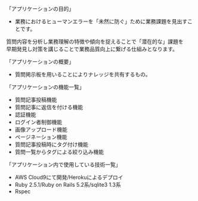「アプリケーションの目的」
- 業務におけるヒューマンエラーを「未然に防ぐ」ために業務課題を見出すことです。

質問内容を分析し業務理解の特徴や傾向を捉えることで「潜在的な」課題を<br>
早期発見し対策を講じることで業務品質向上に繋げる仕組みとなります。

「アプリケーションの概要」
- 質問掲示板を用いることによりナレッジを共有するもの。

「アプリケーションの機能一覧」
- 質問記事投稿機能
- 質問記事に返信を付ける機能
- 認証機能
- ログイン者制御機能
- 画像アップロード機能
- ページネーション機能
- 質問記事投稿時にタグ付け機能
- 質問一覧からタグによる絞り込み機能

「アプリケーション内で使用している技術一覧」
- AWS Cloud9にて開発/Herokuによるデプロイ
- Ruby 2.5.1/Ruby on Rails 5.2系/sqlite3 1.3系
- Rspec
